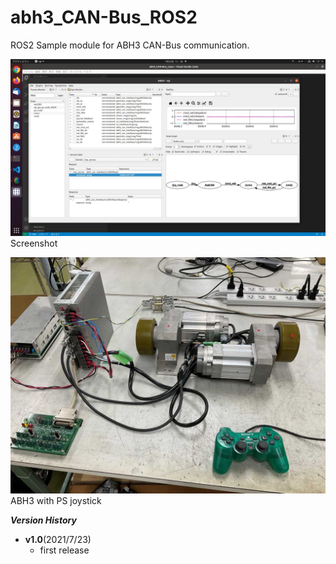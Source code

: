 # abh3_CAN-Bus_ROS2
ROS2 Sample module for ABH3 CAN-Bus communication.

![](img/Screenshot.jpg)  
Screenshot  

![](img/abh3joy.jpg)  
ABH3 with PS joystick  

**_Version History_**
* __v1.0__(2021/7/23)
    - first release
 
